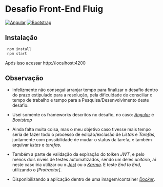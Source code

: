 # Desafio Front-End Fluig

[![Angular](https://img.shields.io/badge/Angular-8-RED)][Angular]
[![Bootstrap](https://img.shields.io/badge/Bootstrap-4-blueviolet)][Bootstrap]

## Instalação

```bash
 npm install
 npm start
 ```
Após isso acessar http://localhost:4200

## Observação

* Infelizmente não consegui arranjar tempo para finalizar o desafio dentro do prazo estipulado para a resolução, pela dificuldade de consciliar o tempo de trabalho e tempo para a Pesquisa/Desenvolvimento deste desafio.
* Usei somente os frameworks descritos no desafio, no caso: _[Angular]_ e _[Bootstrap]_

* Ainda falta muita coisa, mas o meu objetivo caso tivesse mais tempo seria de fazer todo o processo de edição/exclusão de _Listas_ e _Tarefas_, juntamente com possibilidade de mudar o status da tarefa, e também arquivar _listas_ e _tarefas_.
* Também a parte de validação da expiração do tolken _JWT_, e pelo menos dois níveis de testes automatizados, sendo um deles _unitário_, ai neste caso iria utilizar ou o _[Jest]_ ou o _[Karma]_. E teste _End to End_, utilizando o _[Protractor]_.
* Disponibilizando a aplicação dentro de uma imagem/container _[Docker]_.

[angular]: https://angular.io
[Bootstrap]: https://getbootstrap.com/
[Jest]: https://jestjs.io/
[Karma]: https://karma-runner.github.io/
[Docker]: https://www.docker.com/